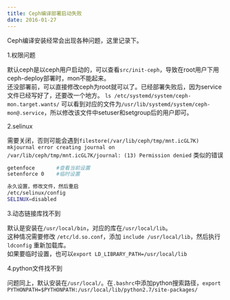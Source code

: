 ```yaml
---
title: Ceph编译部署启动失败
date: 2016-01-27
---
```


Ceph编译安装经常会出现各种问题，这里记录下。

1.权限问题

默认ceph是以ceph用户启动的，可以查看`src/init-ceph`，导致在root用户下用ceph-deploy部署时，mon不能起来。    
还没部署前，可以直接修改ceph为root就可以了。已经部署失败后，因为service文件已经写好了，还要改一个地方。
`ls /etc/systemd/system/ceph-mon.target.wants/` 可以看到对应的文件为`/usr/lib/systemd/system/ceph-mon@.service`，所以修改该文件中setuser和setgroup后的用户即可。

2.selinux

需要关闭，否则可能会遇到`filestore(/var/lib/ceph/tmp/mnt.icGL7K) mkjournal error creating journal on /var/lib/ceph/tmp/mnt.icGL7K/journal: (13) Permission denied` 类似的错误

```sh
getenfoce       #查看当前设置
setenforce 0    #临时设置

永久设置，修改文件，然后重启
/etc/selinux/config
SELINUX=disabled
```

3.动态链接库找不到

默认是安装在`/usr/local/bin`，对应的库在`/usr/local/lib`。   
这种情况需要修改 `/etc/ld.so.conf`，添加 `include /usr/local/lib`，然后执行`ldconfig` 重新加载库。    
如果要临时设置，也可以`export LD_LIBRARY_PATH=/usr/local/lib`

4.python文件找不到

问题同上，默认安装在`/usr/local/`。在`.bashrc`中添加python搜索路径，`export PYTHONPATH=$PYTHONPATH:/usr/local/lib/python2.7/site-packages/`